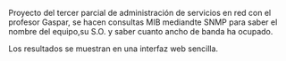Proyecto del tercer parcial de administración de servicios en red con el profesor Gaspar,
se hacen consultas MIB mediandte SNMP para saber el nombre del equipo,su S.O. y saber
cuanto ancho de banda ha ocupado.

Los resultados se muestran en una interfaz web sencilla.